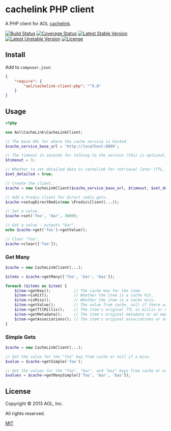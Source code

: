 # cachelink PHP client

A PHP client for AOL [cachelink](https://github.com/aol/cachelink-service).

[![Build Status](https://travis-ci.org/aol/cachelink-client-php.svg?branch=master)](https://travis-ci.org/aol/cachelink-client-php)
[![Coverage Status](https://coveralls.io/repos/github/aol/cachelink-client-php/badge.svg?branch=master)](https://coveralls.io/github/aol/cachelink-client-php?branch=master)
[![Latest Stable Version](https://poser.pugx.org/aol/cachelink-client-php/v/stable.png)](https://packagist.org/packages/aol/cachelink-client-php)
[![Latest Unstable Version](https://poser.pugx.org/aol/cachelink-client-php/v/unstable.png)](https://packagist.org/packages/aol/cachelink-client-php)
[![License](https://poser.pugx.org/aol/cachelink-client-php/license.png)](https://packagist.org/packages/aol/cachelink-client-php)

## Install

Add to `composer.json`:

```json
{
    "require": {
        "aol/cachelink-client-php": "^9.0"
    }
}
```

## Usage

```php
<?php

use Aol\CacheLink\CacheLinkClient;

// The base URL for where the cache service is hosted.
$cache_service_base_url = 'http://localhost:8899';

// The timeout in seconds for talking to the service (this is optional).
$timeout = 3;

// Whether to set detailed data in cachelink for retrieval later (TTL, associations, metadata, etc.).
$set_detailed = true;

// Create the client.
$cache = new CacheLinkClient($cache_service_base_url, $timeout, $set_detailed);

// Add a Predis client for direct redis gets.
$cache->setupDirectRedis(new \Predis\Client(...));

// Set a value.
$cache->set('foo', 'bar', 3000);

// Get a value - outputs "bar".
echo $cache->get('foo')->getValue();

// Clear "foo".
$cache->clear(['foo']);
```

### Get Many

```php
$cache = new CacheLinkClient(...);

$items = $cache->getMany(['foo', 'bar', 'baz']);

foreach ($items as $item) {
	$item->getKey();          // The cache key for the item.
	$item->isHit();           // Whether the item is a cache hit.
	$item->isMiss();          // Whether the item is a cache miss.
	$item->getValue();        // The value from cache, null if there was none.
	$item->getTtlMillis();    // The item's original TTL in millis or null if none.
	$item->getMetadata();     // The item's original metadata or an empty array if none.
	$item->getAssociations(); // The item's original associations or an empty array if none.
}
```

### Simple Gets

```php
$cache = new CacheLinkClient(...);

// Get the value for the "foo" key from cache or null if a miss.
$value = $cache->getSimple('foo');

// Get the values for the "foo", "bar", and "baz" keys from cache or nulls if misses.
$values = $cache->getManySimple(['foo', 'bar', 'baz']);
```

## License

Copyright © 2013 AOL, Inc.

All rights reserved.

[MIT](LICENSE)
